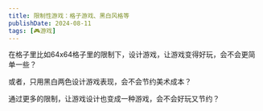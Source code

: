 ```yaml
---
title: 限制性游戏：格子游戏、黑白风格等
publishDate: 2024-08-11
tags: [🎮游戏]
---
```


在格子里比如64x64格子里的限制下，设计游戏，让游戏变得好玩，会不会更简单一些？

或者，只用黑白两色设计游戏表现，会不会节约美术成本？

通过更多的限制，让游戏设计也变成一种游戏，会不会好玩又节约？
